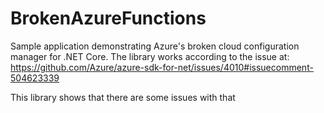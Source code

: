 # BrokenAzureFunctions
Sample application demonstrating Azure's broken cloud configuration manager for .NET Core.  The library works according to the issue at:  https://github.com/Azure/azure-sdk-for-net/issues/4010#issuecomment-504623339

This library shows that there are some issues with that
